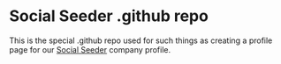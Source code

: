 # Social Seeder .github repo
This is the special .github repo used for such things as creating a profile page for our [Social Seeder](https://www.socialseeder.com) company profile.
